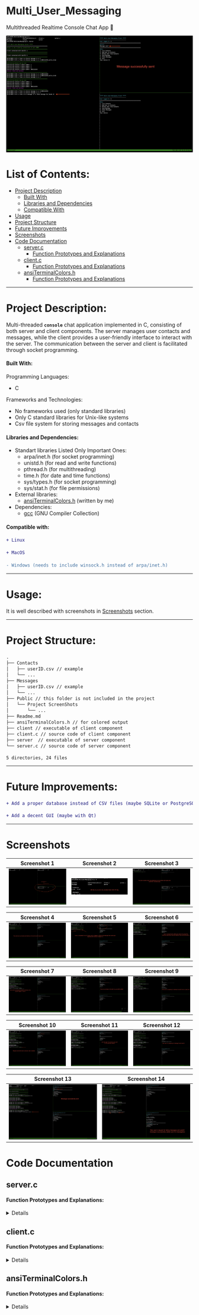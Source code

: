 # Multi_User_Messaging 
 Multithreaded Realtime Console Chat App 💬
 
![Featured Photo](./Public/Project%20ScreenShots/12.png)

# List of Contents:
- [Project Description](#project-description)
   - [Built With](#built-with)
   - [Libraries and Dependencies](#libraries-and-dependencies)
   - [Compatible With](#compatible-with)
- [Usage](#usage)
- [Project Structure](#project-structure)
- [Future Improvements](#future-improvements)
- [Screenshots](#screenshots)
- [Code Documentation](#code-documentation)
  - [server.c](#serverc)
    - [Function Prototypes and Explanations](#function-prototypes-and-explanations)
  - [client.c](#clientc)
    - [Function Prototypes and Explanations](#function-prototypes-and-explanations-1)
   - [ansiTerminalColors.h](#ansiterminalcolorsh)
      - [Function Prototypes and Explanations](#function-prototypes-and-explanations-2)

---
# Project Description:
Multi-threaded **`console`** chat application implemented in C, consisting of both server and client components. The server manages user contacts and messages, while the client provides a user-friendly interface to interact with the server. The communication between the server and client is facilitated through socket programming.

#### Built With:

Programming Languages:
- C

Frameworks and Technologies:
- No frameworks used (only standard libraries)
- Only C standard libraries for Unix-like systems
- Csv file system for storing messages and contacts


#### Libraries and Dependencies:

- Standart libraries Listed Only Important Ones:
   - arpa/inet.h (for socket programming)
   - unistd.h (for read and write functions)
   - pthread.h (for multithreading)
   - time.h (for date and time functions)
   - sys/types.h (for socket programming)
   - sys/stat.h (for file permissions)
- External libraries:
   - [ansiTerminalColors.h](./ansiTerminalColors.h) (written by me)
- Dependencies:
   - [gcc](https://gcc.gnu.org/) (GNU Compiler Collection)

#### Compatible with:
```diff
+ Linux

+ MacOS

- Windows (needs to include winsock.h instead of arpa/inet.h)
```

---

# Usage:
It is well described with screenshots in [Screenshots](#screenshots) section.

---

# Project Structure:

```console
.
├── Contacts
│   ├── userID.csv // example
│   └── ...
├── Messages
│   ├── userID.csv // example
│   └── ...
├── Public // this folder is not included in the project
│   └── Project ScreenShots
│       └── ...
├── Readme.md
├── ansiTerminalColors.h // for colored output
├── client // executable of client component
├── client.c // source code of client component
├── server  // executable of server component
└── server.c // source code of server component

5 directories, 24 files
```

---

# Future Improvements:
```diff
+ Add a proper database instead of CSV files (maybe SQLite or PostgreSQL)

+ Add a decent GUI (maybe with Qt)
```

---

# Screenshots

| Screenshot 1                    | Screenshot 2                    | Screenshot 3                    |
|----------------------------------|----------------------------------|----------------------------------|
| ![Screenshot 1](./Public/Project%20ScreenShots/0.png) | ![Screenshot 2](./Public/Project%20ScreenShots/1.png) | ![Screenshot 3](./Public/Project%20ScreenShots/2.png) |

| Screenshot 4                    | Screenshot 5                    | Screenshot 6                    |
|----------------------------------|----------------------------------|----------------------------------|
| ![Screenshot 4](./Public/Project%20ScreenShots/3.png) | ![Screenshot 5](./Public/Project%20ScreenShots/4.png) | ![Screenshot 6](./Public/Project%20ScreenShots/5.png) |

| Screenshot 7                    | Screenshot 8                    | Screenshot 9                    |
|----------------------------------|----------------------------------|----------------------------------|
| ![Screenshot 7](./Public/Project%20ScreenShots/6.png) | ![Screenshot 8](./Public/Project%20ScreenShots/7.png) | ![Screenshot 9](./Public/Project%20ScreenShots/8.png) |

| Screenshot 10                   | Screenshot 11                   | Screenshot 12                   |
|----------------------------------|----------------------------------|----------------------------------|
| ![Screenshot 10](./Public/Project%20ScreenShots/9.png) | ![Screenshot 11](./Public/Project%20ScreenShots/10.png) | ![Screenshot 12](./Public/Project%20ScreenShots/11.png) |

| Screenshot 13                   | Screenshot 14                   |
|----------------------------------|----------------------------------|
| ![Screenshot 13](./Public/Project%20ScreenShots/12.png) | ![Screenshot 14](./Public/Project%20ScreenShots/13.png) |


# Code Documentation

## server.c

#### Function Prototypes and Explanations:

<details>
---
1. Handler function for each client thread

   ```c 
   void *handleClient(void *arg)
   ```
   > This function runs in a separate thread for each connected client. It handles incoming messages from the client, interprets user input, and performs corresponding actions.

   > |  |  |
   > | - | - |
   > | Input | void *arg (client socket) |
   > | Output | None |

---

2. Getter function for the current date and time

   ```c 
   Date getCurrentDateAndTime()
   ```
   > This function retrieves the current date and time and returns it as a `Date` structure.

   > |  |  |
   > | - | - |
   > | Input | None |
   > | Output | Date (structure) |

---

3. Response function for listing contacts

   ```c 
   void listContacts(char *userID, int client_socket)
   ```
   > This function reads the user's contacts from a CSV file and sends them to the client.

   > |  |  |
   > | - | - |
   > | Input | char *userID, int client_socket |
   > | Output | Sends a list of contacts to the client |

---

4. Response function for listing messages from a user

   ```c 
   void listMessagesFromUser(char *userID, Message message, int client_socket)
   ```
   > This function reads messages from a CSV file, filters them based on the specified user, and sends the result to the client.

   > |  |  |
   > | - | - |
   > | Input | char *userID, Message message, int client_socket |
   > | Output | Sends messages from a specified user to the client |

---

5. Response function for deleting a message

   ```c 
   void deleteMessage(char *userID, Message message, int client_socket)
   ```
   > This function deletes a specified message from the user's message history and sends a confirmation or error message to the client.

   > |  |  |
   > | - | - |
   > | Input | char *userID, Message message, int client_socket |
   > | Output | Sends a confirmation or error message to the client |

---

6. Response function for adding a user

   ```c 
   void addUser(char *userID, Message message, int client_socket)
   ```
   > This function adds a user to the contact list and sends a confirmation message to the client.

   > |  |  |
   > | - | - |
   > | Input | char *userID, Message message, int client_socket |
   > | Output | Sends a confirmation message to the client |

---

7. Response function for deleting a user

   ```c 
   void deleteUser(char *userID, Message message, int client_socket)
   ```
   > This function deletes a specified user from the contact list and sends a confirmation or error message to the client.

   > |  |  |
   > | - | - |
   > | Input | char *userID, Message message, int client_socket |
   > | Output | Sends a confirmation or error message to the client |

---

8. Response function for sending a message

   ```c 
   void sendMessage(char *userID, Message message, int client_socket)
   ```
   > This function sends a message from the user to another user, updating the recipient's message history.

   > |  |  |
   > | - | - |
   > | Input | char *userID, Message message, int client_socket |
   > | Output | Sends a confirmation message to the client |

---

9. Response function for checking messages

   ```c 
   void checkMessages(char *userID, int client_socket)
   ```
   > This function reads the user's messages from a CSV file and sends them to the client.

   > |  |  |
   > | - | - |
   > | Input | char *userID, int client_socket |
   > | Output | Sends a list of messages to the client |

---

10. Function for sorting messages in a CSV file

    ```c 
    void sortTheCSVFileAccordingToDate(char *messagesCSVPath)
    ```
    > This function sorts the messages in a CSV file based on their dates.

    > |  |  |
    > | - | - |
    > | Input | char *messagesCSVPath |
    > | Output | None |

---

11. Function for comparing two dates

    ```c 
    int compareDates(const Date *date1, const Date *date2)
    ```
    > This function compares two date structures and returns the result.

    > |  |  |
    > | - | - |
    > | Input | const Date *date1, const Date *date2 |
    > | Output | Returns an integer (comparison result) |

---

12. Function for creating CSV files if they don't exist

    ```c 
    void createCSVIfNotExists(char *userID)
    ```
    > This function creates contacts and messages CSV files if they don't exist for the given user.

    > |  |  |
    > | - | - |
    > | Input | char *userID |
    > | Output | None |

---

</details>

## client.c

#### Function Prototypes and Explanations:

<details>
1. Function for displaying the menu

   ```c 
   void displayMenu()
   ```
   > This function displays the menu options for the user.

   > |  |  |
   > | - | - |
   > | Input | None |
   > | Output | None |

---

2. Request function for sending a message to the server

   ```c 
   void sendMessageToServer(int client_socket, char *userID)
   ```
   > This function takes user input for sending a message, constructs a `Message` structure, and sends it to the server.

   > |  |  |
   > | - | - |
   > | Input | int client_socket, char *userID |
   > | Output | Sends a message to the server |

---

3. Request function for receiving messages from the server

   ```c 
   void receiveMessagesFromServer(int client_socket, char *userID)
   ```
   > This function receives and displays messages from the server.

   > |  |  |
   > | - | - |
   > | Input | int client_socket, char *userID |
   > | Output | Displays messages received from the server |

---

4. Request function for adding a user to the contacts list

   ```c 
   void addUserToContacts(int client_socket, char *userID)
   ```
   > This function takes user input for adding a contact, constructs a `Message` structure, and sends it to the server.

   > |  |  |
   > | - | - |
   > | Input | int client_socket, char *userID |
   > | Output | Adds a user to the contacts list |

---

5. Request function for deleting a user from the contacts list

   ```c 
   void deleteUserFromContacts(int client_socket, char *userID)
   ```
   > This function takes user input for deleting a contact, constructs a `Message` structure, and sends it to the server.

   > |  |  |
   > | - | - |
   > | Input | int client_socket, char *userID |
   > | Output | Deletes a user from the contacts list |

---

6. Request function for displaying the list of contacts

   ```c 
   void displayContacts(int client_socket, char *userID)
   ```
   > This function requests and displays the list of contacts from the server.

   > |  |  |
   > | - | - |
   > | Input | int client_socket, char *userID |
   > | Output | Displays the list of contacts |

---

7. Request function for displaying messages from a specified user

   ```c 
   void displayMessagesFromUser(int client_socket, char *userID)
   ```
   > This function takes user input for a specified user, constructs a `Message` structure, sends it to the server, and displays the response.

   > |  |  |
   > | - | - |
   > | Input | int client_socket, char *userID |
   > | Output | Displays messages from a specified user |

---

8. Request function for deleting a message from a specified user

   ```c 
   void deleteMessageFromUser(int client_socket, char *userID)
   ```
   > This function takes user input for a specified user and message, constructs a `Message` structure, sends it to the server, and displays the response.

   > |  |  |
   > | - | - |
   > | Input | int client_socket, char *userID |
   > | Output | Deletes a message from a specified user |

---

9. Function for clearing the console screen

   ```c 
   void clearScreen()
   ```
   > This function clears the console screen.

   > |  |  |
   > | - | - |
   > | Input | None |
   > | Output | None |

---
</details>

## ansiTerminalColors.h

#### Function Prototypes and Explanations:

<details>
0. Macro function for printing colored text to the console

   ```c 
   // XXX is the color name
   #define LogXXX(x) printf(ANSI_COLOR_XXX x ANSI_COLOR_RESET)
   ```
   > This function prints colored text to the console.

   > |  |  |
   > | - | - |
   > | Input | char *text, char *color |
   > | Output | None |

---
</details>